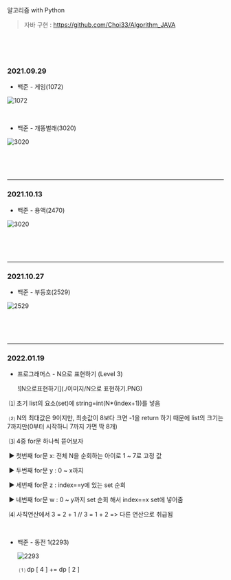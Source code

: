 알고리즘 with Python

> 자바 구현 : https://github.com/Choi33/Algorithm_JAVA
<br>
<br>
<br>

### 2021.09.29

- 백준 - 게임(1072)

![1072](./이미지/1072.PNG)

<br>

- 백준 - 개똥벌래(3020)

![3020](./이미지/3020.jpg)

<br>

<br>

<br>

<hr>

### 2021.10.13


- 백준 - 용액(2470) 

![3020](./이미지/2470.png)

<br>

<br>

<br>

<hr>

### 2021.10.27

- 백준 - 부등호(2529)

![2529](./이미지/2529.jpg)

<br>

<br>

<br>

<hr>

### 2022.01.19

- 프로그래머스 - N으로 표현하기 (Level 3)

  ![N으로표현하기](./이미지/N으로 표현하기.PNG)

​		⑴ 초기 list의 요소(set)에 string=int(N*(index+1))를 넣음

​		⑵ N의 최대값은 9이지만, 최솟값이 8보다 크면 -1을 return 하기 때문에 list의 크기는 7까지만(0부터 시작하니 7까지 가면 딱 8개)

​		⑶ 4중 for문 하나씩 뜯어보자

​			▶ 첫번째 for문 x: 전체 N을 순회하는 아이로 1 ~ 7로 고정 값

​			▶ 두번째 for문 y : 0 ~ x까지

​			▶ 세번째 for문 z : index==y에 있는 set 순회

​			▶ 네번째 for문 w : 0 ~ y까지 set 순회 해서 index==x set에 넣어줌

​		⑷ 사칙연산에서 3 = 2 + 1 // 3 = 1 + 2 => 다른 연산으로 취급됨

<br>

- 백준 - 동전 1(2293)

  ![2293](./이미지/2293.PNG)

  ​	⑴ dp [ 4 ] += dp [ 2 ]



